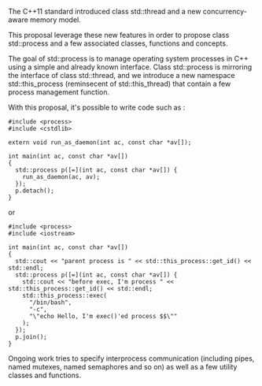 The C++11 standard introduced class std::thread and a new concurrency-aware memory model.

This proposal leverage these new features in order to propose class std::process and a few associated classes, functions and concepts.

The goal of std::process is to manage operating system processes in C++ using a simple and already known interface. Class std::process is mirroring the interface of class std::thread, and we introduce a new namespace std::this\_process (reminsecent of std::this\_thread) that contain a few process management function.

With this proposal, it's possible to write code such as :

```
#include <process>
#include <cstdlib>

extern void run_as_daemon(int ac, const char *av[]);

int main(int ac, const char *av[])
{
  std::process p([=](int ac, const char *av[]) {
    run_as_daemon(ac, av);
  });
  p.detach();
}
```

or

```
#include <process>
#include <iostream>

int main(int ac, const char *av[])
{
  std::cout << "parent process is " << std::this_process::get_id() << std::endl;
  std::process p([=](int ac, const char *av[]) {
    std::cout << "before exec, I'm process " << std::this_process::get_id() << std::endl;
    std::this_process::exec(
      "/bin/bash", 
      "-c", 
      "\"echo Hello, I'm exec()'ed process $$\""
    );
  });
  p.join();
}
```

Ongoing work tries to specify interprocess communication (including pipes, named mutexes, named semaphores and so on) as well as a few utility classes and functions.
